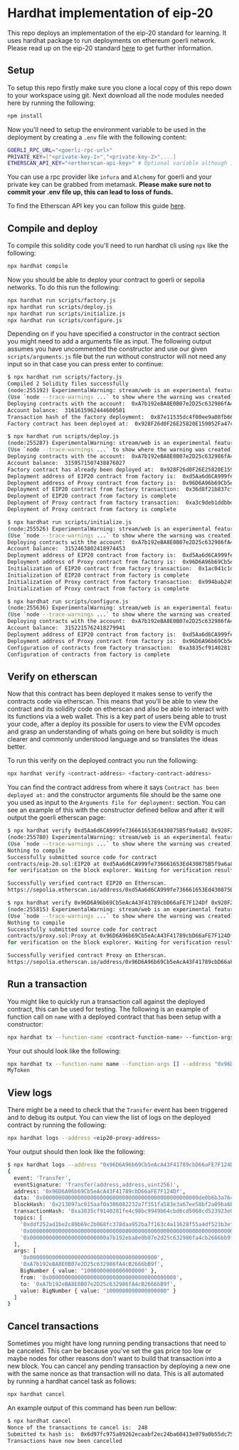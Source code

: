 # Hardhat implementation of eip-20

This repo deploys an implementation of the eip-20 standard for learning. It uses hardhat package to run deployments on ethereum goerli network. Please read up on the eip-20 standard [here](https://eips.ethereum.org/EIPS/eip-20) to get further information.

## Setup

To setup this repo firstly make sure you clone a local copy of this repo down to your workspace using git. Next download all the node modules needed here by running the following:

```bash
npm install
```

Now you'll need to setup the environment variable to be used in the deployment by creating a `.env` file with the following content:

```bash
GOERLI_RPC_URL="<goerli-rpc-url>"
PRIVATE_KEY=["<private-key-1>","<private-key-2>",...]
ETHERSCAN_API_KEY="<ertherscan-api-key>" # Optional variable although it will be needed if running a verify on this contract
```

You can use a rpc provider like `infura` and `Alchemy` for goerli and your private key can be grabbed from metamask. **Please make sure not to commit your .env file up, this can lead to loss of funds.**

To find the Etherscan API key you can follow this guide [here](https://info.etherscan.com/api-keys/).

## Compile and deploy

To compile this solidity code you'll need to run hardhat cli using `npx` like the following:

```bash
npx hardhat compile
```

Now you should be able to deploy your contract to goerli or sepolia networks. To do this run the following:

```bash
npx hardhat run scripts/factory.js
npx hardhat run scripts/deploy.js
npx hardhat run scripts/initialize.js
npx hardhat run scripts/configure.js
```

Depending on if you have specified a constructor in the contract section you might need to add a arguments file as input. The following output assumes you have uncommented the constructor and use our given `scripts/arguments.js` file but the run without constructor will not need any input so in that case you can press enter to continue:

```bash
$ npx hardhat run scripts/factory.js
Compiled 2 Solidity files successfully
(node:255192) ExperimentalWarning: stream/web is an experimental feature. This feature could change at any time
(Use `node --trace-warnings ...` to show where the warning was created)
Deploying contracts with the account:  0xA7b192eBA8E0B07e2D25c632986fA4cB2666bB9f
Account balance:  3161615962444600501
Transaction hash of the factory deployment:  0x87e11535dc4f00ee9a08fb668a7ac5eade17e493e080d01e747122594b66298e
Factory contract has been deployed at:  0x928F26d0F26E25820E159052Fa47c2F60D97A08a

$ npx hardhat run scripts/deploy.js
(node:255287) ExperimentalWarning: stream/web is an experimental feature. This feature could change at any time
(Use `node --trace-warnings ...` to show where the warning was created)
Deploying contracts with the account:  0xA7b192eBA8E0B07e2D25c632986fA4cB2666bB9f
Account balance:  3159571507438876027
Factory contract has already been deployed at:  0x928F26d0F26E25820E159052Fa47c2F60D97A08a
Deployment address of EIP20 contract from factory is:  0xd5Aa6d6CA999fe736661653Ed430875B5f9a6a82
Deployment address of Proxy contract from factory is:  0x96D6A96b69Cb5eAcA43F41789cbD66aFE7F124Df
Deployment of EIP20 contract from factory transaction:  0x36d8f21b837cfd7800a06e43af0ae772cc48a9167fe696eedee60d45175536fc
Deployment of EIP20 contract from factory is complete
Deployment of Proxy contract from factory transaction:  0xa3c9deb1ddbbd4be8454f346e403cc831e8e0be2d289b26c0165f3d64a54ff7a
Deployment of Proxy contract from factory is complete

$ npx hardhat run scripts/initialize.js
(node:255526) ExperimentalWarning: stream/web is an experimental feature. This feature could change at any time
(Use `node --trace-warnings ...` to show where the warning was created)
Deploying contracts with the account:  0xA7b192eBA8E0B07e2D25c632986fA4cB2666bB9f
Account balance:  3152463802418974453
Deployment address of EIP20 contract from factory is:  0xd5Aa6d6CA999fe736661653Ed430875B5f9a6a82
Deployment address of Proxy contract from factory is:  0x96D6A96b69Cb5eAcA43F41789cbD66aFE7F124Df
Initialization of EIP20 contract from factory transaction:  0x1ac041c1daf2d9dc4d4e0dcd0d70bf45cfcd26014eaf65c0c328d879e175a521
Initialization of EIP20 contract from factory is complete
Initialization of Proxy contract from factory transaction:  0x994bab249c86cd7080aa7613d49c6bfdffce6067633acda51de629ad00594564
Initialization of Proxy contract from factory is complete

$ npx hardhat run scripts/configure.js
(node:255636) ExperimentalWarning: stream/web is an experimental feature. This feature could change at any time
(Use `node --trace-warnings ...` to show where the warning was created)
Deploying contracts with the account:  0xA7b192eBA8E0B07e2D25c632986fA4cB2666bB9f
Account balance:  3152215762418279941
Deployment address of EIP20 contract from factory is:  0xd5Aa6d6CA999fe736661653Ed430875B5f9a6a82
Deployment address of Proxy contract from factory is:  0x96D6A96b69Cb5eAcA43F41789cbD66aFE7F124Df
Configuration of contracts from factory transaction:  0xa3835cf9140281fe4c98bc9949b64cbd6cd5068cd523923e0ff1fac41a4079ec
Configuration of contracts from factory is complete
```

## Verify on etherscan

Now that this contract has been deployed it makes sense to verify the contracts code via etherscan. This means that you'll be able to view the contract and its solidity code on etherscan and also be able to interact with its functions via a web wallet. This is a key part of users being able to trust your code, after a deploy its possible for users to view the EVM opcodes and grasp an understanding of whats going on here but solidity is much clearer and commonly understood language and so translates the ideas better.

To run this verify on the deployed contract you run the following:

```bash
npx hardhat verify <contract-address> <factory-contract-address>
```

You can find the contract address from where it says `Contract has been deployed at:` and the constructor arguments file should be the same one you used as input to the `Arguments file for deployment:` section. You can see an example of this with the constructor defined bellow and after it will output the goerli etherscan page:

```bash
$ npx hardhat verify 0xd5Aa6d6CA999fe736661653Ed430875B5f9a6a82 0x928F26d0F26E25820E159052Fa47c2F60D97A08a
(node:255780) ExperimentalWarning: stream/web is an experimental feature. This feature could change at any time
(Use `node --trace-warnings ...` to show where the warning was created)
Nothing to compile
Successfully submitted source code for contract
contracts/eip-20.sol:EIP20 at 0xd5Aa6d6CA999fe736661653Ed430875B5f9a6a82
for verification on the block explorer. Waiting for verification result...

Successfully verified contract EIP20 on Etherscan.
https://sepolia.etherscan.io/address/0xd5Aa6d6CA999fe736661653Ed430875B5f9a6a82#code

$ npx hardhat verify 0x96D6A96b69Cb5eAcA43F41789cbD66aFE7F124Df 0x928F26d0F26E25820E159052Fa47c2F60D97A08a
(node:255815) ExperimentalWarning: stream/web is an experimental feature. This feature could change at any time
(Use `node --trace-warnings ...` to show where the warning was created)
Nothing to compile
Successfully submitted source code for contract
contracts/proxy.sol:Proxy at 0x96D6A96b69Cb5eAcA43F41789cbD66aFE7F124Df
for verification on the block explorer. Waiting for verification result...

Successfully verified contract Proxy on Etherscan.
https://sepolia.etherscan.io/address/0x96D6A96b69Cb5eAcA43F41789cbD66aFE7F124Df#code
```

## Run a transaction

You might like to quickly run a transaction call against the deployed contract, this can be used for testing. The following is an example of function call on `name` with a deployed contract that has been setup with a constructor:

```bash
npx hardhat tx --function-name <contract-function-name> --function-args <contract-function-arguments> --address <contract-address>
```

Your out should look like the following:

```bash
npx hardhat tx --function-name name --function-args [] --address "0x96D6A96b69Cb5eAcA43F41789cbD66aFE7F124Df"
MyToken
```

## View logs

There might be a need to check that the `Transfer` event has been triggered and to debug its output. You can view the list of logs on the deployed contract by running the following:

```bash
npx hardhat logs --address <eip20-proxy-address>
```

Your output should then look like the following:

```bash
$ npx hardhat logs --address "0x96D6A96b69Cb5eAcA43F41789cbD66aFE7F124Df"
{
  event: 'Transfer',
  eventSignature: 'Transfer(address,address,uint256)',
  address: '0x96D6A96b69Cb5eAcA43F41789cbD66aFE7F124Df',
  data: '0x0000000000000000000000000000000000000000000000000de0b6b3a7640000',
  blockHash: '0x213097ac015aaf0a306082232a7f351fa583e3a67ee58bf2a09ba6bdbca9e3e0',
  transactionHash: '0xa3835cf9140281fe4c98bc9949b64cbd6cd5068cd523923e0ff1fac41a4079ec',
  topics: [
    '0xddf252ad1be2c89b69c2b068fc378daa952ba7f163c4a11628f55a4df523b3ef',
    '0x0000000000000000000000000000000000000000000000000000000000000000',
    '0x000000000000000000000000a7b192eba8e0b07e2d25c632986fa4cb2666bb9f'
  ],
  args: [
    '0x0000000000000000000000000000000000000000',
    '0xA7b192eBA8E0B07e2D25c632986fA4cB2666bB9f',
    BigNumber { value: "1000000000000000000" },
    from: '0x0000000000000000000000000000000000000000',
    to: '0xA7b192eBA8E0B07e2D25c632986fA4cB2666bB9f',
    value: BigNumber { value: "1000000000000000000" }
  ]
}
```

## Cancel transactions

Sometimes you might have long running pending transactions that need to be canceled. This can be because you've set the gas price too low or maybe nodes for other reasons don't want to build that transaction into a new block. You can cancel any pending transaction by deploying a new one with the same nonce as that transaction will no data. This is all automated by running a hardhat cancel task as follows:

```bash
npx hardhat cancel
```

An example output of this command has been run bellow:

```bash
$ npx hardhat cancel
Nonce of the transactions to cancel is:  248
Submitted tx hash is:  0x6d97fc975a89262ecaabf2ec24ba60413e079a0b55dc75d39c75612758ab99ef
Transactions have now been cancelled
```
